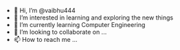 - 👋 Hi, I’m @vaibhu444
- 👀 I’m interested in learning and exploring the new things
- 🌱 I’m currently learning Computer Engineering
- 💞️ I’m looking to collaborate on ...
- 📫 How to reach me ...

<!---
vaibhu444/vaibhu444 is a ✨ special ✨ repository because its `README.md` (this file) appears on your GitHub profile.
You can click the Preview link to take a look at your changes.
--->

